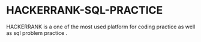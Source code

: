 # HACKERRANK-SQL-PRACTICE
HACKERRANK is a one of the most used platform for coding practice as well as sql problem practice .
